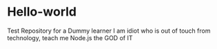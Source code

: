 # Hello-world
Test Repository for a Dummy learner
I am idiot who is out of touch from technology, teach me Node.js the GOD of IT
